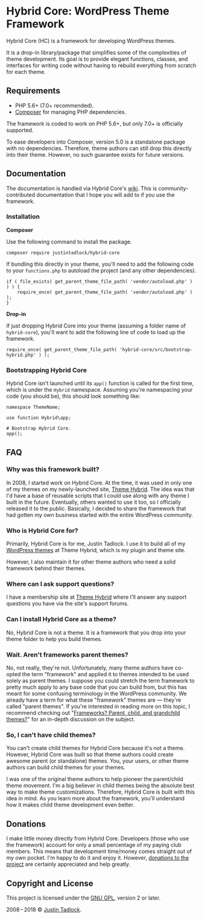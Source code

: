 # Hybrid Core: WordPress Theme Framework

Hybrid Core (HC) is a framework for developing WordPress themes.

It is a drop-in library/package that simplifies some of the complexities of theme development.  Its goal is to provide elegant functions, classes, and interfaces for writing code without having to rebuild everything from scratch for each theme.

## Requirements

* PHP 5.6+ (7.0+ recommended).
* [Composer](https://getcomposer.org/) for managing PHP dependencies.

The framework is coded to work on PHP 5.6+, but only 7.0+ is officially supported.

To ease developers into Composer, version 5.0 is a standalone package with no dependencies. Therefore, theme authors can still drop this directly into their theme. However, no such guarantee exists for future versions.

## Documentation

The documentation is handled via Hybrid Core's [wiki](https://github.com/justintadlock/hybrid-core/wiki).  This is community-contributed documentation that I hope you will add to if you use the framework.

### Installation

**Composer**

Use the following command to install the package.

```
composer require justintadlock/hybrid-core
```

If bundling this directly in your theme, you'll need to add the following code to your `functions.php` to autoload the project (and any other dependencies).

```
if ( file_exists( get_parent_theme_file_path( 'vendor/autoload.php' ) ) ) {
	require_once( get_parent_theme_file_path( 'vendor/autoload.php' ) );
}
```

**Drop-in**

If just dropping Hybrid Core into your theme (assuming a folder name of `hybrid-core`), you'll want to add the following line of code to load up the framework.

```
require_once( get_parent_theme_file_path( 'hybrid-core/src/bootstrap-hybrid.php' ) );
```

### Bootstrapping Hybrid Core

Hybrid Core isn't launched until its `app()` function is called for the first time, which is under the `Hybrid` namespace.  Assuming you're namespacing your code (you should be), this should look something like:

```
namespace ThemeName;

use function Hybrid\app;

# Bootstrap Hybrid Core.
app();
```

## FAQ

### Why was this framework built?

In 2008, I started work on Hybrid Core.  At the time, it was used in only one of my themes on my newly-launched site, [Theme Hybrid](https://themehybrid.com).  The idea was that I'd have a base of reusable scripts that I could use along with any theme I built in the future.  Eventually, others wanted to use it too, so I officially released it to the public.  Basically, I decided to share the framework that had gotten my own business started with the entire WordPress community.

### Who is Hybrid Core for?

Primarily, Hybrid Core is for me, Justin Tadlock.  I use it to build all of my [WordPress themes](https://themehybrid.com/themes) at Theme Hybrid, which is my plugin and theme site.

However, I also maintain it for other theme authors who need a solid framework behind their themes.

### Where can I ask support questions?

I have a membership site at [Theme Hybrid](https://themehybrid.com) where I'll answer any support questions you have via the site's support forums.

### Can I install Hybrid Core as a theme?

No, Hybrid Core is not a theme.  It is a framework that you drop into your theme folder to help you build themes.

### Wait. Aren't frameworks parent themes?

No, not really, they're not.  Unfortunately, many theme authors have co-opted the term "framework" and applied it to themes intended to be used solely as parent themes.  I suppose you could stretch the term framework to pretty much apply to any base code that you can build from, but this has meant for some confusing terminology in the WordPress community.  We already have a term for what these "framework" themes are &mdash; they're called "parent themes".  If you're interested in reading more on this topic, I recommend checking out "[Frameworks? Parent, child, and  grandchild themes?](http://justintadlock.com/archives/2010/08/16/frameworks-parent-child-and-grandchild-themes)" for an in-depth discussion on the subject.

### So, I can't have child themes?

You can't create child themes for Hybrid Core because it's not a theme.  However, Hybrid Core was built so that theme authors could create awesome parent (or standalone) themes.  You, your users, or other theme authors can build child themes for your themes.

I was one of the original theme authors to help pioneer the parent/child theme movement.  I'm a big believer in child themes being the absolute best way to make theme customizations.  Therefore, Hybrid Core is built with this idea in mind.  As you learn more about the framework, you'll understand how it makes child theme development even better.

## Donations

I make little money directly from Hybrid Core.  Developers (those who use the framework) account for only a small percentage of my paying club members.  This means that development time/money comes straight out of my own pocket.  I'm happy to do it and enjoy it.  However, [donations to the project](https://themehybrid.com/donate) are certainly appreciated and help greatly.

## Copyright and License

This project is licensed under the [GNU GPL](http://www.gnu.org/licenses/old-licenses/gpl-2.0.html), version 2 or later.

2008&thinsp;&ndash;&thinsp;2018 &copy; [Justin Tadlock](http://justintadlock.com).
